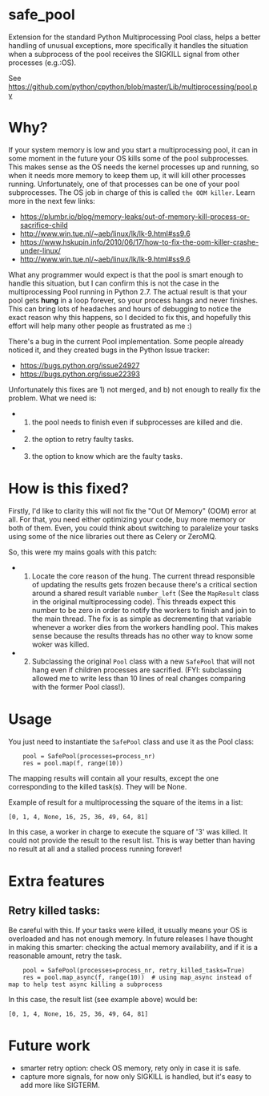 # safe_pool

Extension for the standard Python Multiprocessing Pool class, helps a better handling of unusual exceptions,
more specifically it handles the situation when a subprocess of the pool receives the SIGKILL signal from other
processes (e.g.:OS).

See https://github.com/python/cpython/blob/master/Lib/multiprocessing/pool.py

# Why?
If your system memory is low and you start a multiprocessing pool, it can in some moment in the future your OS kills
some of the pool subprocesses. This makes sense as the OS needs the kernel processes up and running, so when it needs
more memory to keep them up, it will kill other processes running. Unfortunately, one of that processes can be one of your
pool subprocesses. The OS job in charge of this is called `the OOM killer`. Learn more in the next few links:

- https://plumbr.io/blog/memory-leaks/out-of-memory-kill-process-or-sacrifice-child
- http://www.win.tue.nl/~aeb/linux/lk/lk-9.html#ss9.6
- https://www.hskupin.info/2010/06/17/how-to-fix-the-oom-killer-crashe-under-linux/
- http://www.win.tue.nl/~aeb/linux/lk/lk-9.html#ss9.6

What any programmer would expect is that the pool is smart enough to handle this situation, but I can confirm this is
not the case in the multiprocessing Pool running in Python 2.7. The actual result is that your pool gets **hung** in
a loop forever, so your process hangs and never finishes. This can bring lots of headaches and hours of debugging to
notice the exact reason why this happens, so I decided to fix this, and hopefully this effort will help many other
people as frustrated as me :)

There's a bug in the current Pool implementation. Some people already noticed it, and they created bugs in
the Python Issue tracker:

- https://bugs.python.org/issue24927
- https://bugs.python.org/issue22393

Unfortunately this fixes are 1) not merged, and b) not enough to really fix the problem. What we need is:

- 1) the pool needs to finish even if subprocesses are killed and die.
- 2) the option to retry faulty tasks.
- 3) the option to know which are the faulty tasks.


# How is this fixed?

Firstly, I'd like to clarity this will not fix the "Out Of Memory" (OOM) error at all. For that, you need either optimizing
your code, buy more memory or both of them. Even, you could think about switching to paralelize your tasks using some
of the nice libraries out there as Celery or ZeroMQ.

So, this were my mains goals with this patch:

- 1) Locate the core reason of the hung. The current thread responsible of updating the results gets frozen because there's a
critical section around a shared result variable `number_left` (See the `MapResult` class in the original multiprocessing
code). This threads expect this number to be zero in order to notify the workers to finish and join to the main thread.
The fix is as simple as decrementing that variable whenever a worker dies from the workers handling pool.
This makes sense because the results threads has no other way to know some woker was killed.

- 2) Subclassing the original `Pool` class with a new `SafePool` that will not hang even if children processes are sacrified.
 (FYI: subclassing allowed me to write less than 10 lines of real changes comparing with the former Pool class!).


# Usage

You just need to instantiate the `SafePool` class and use it as the Pool class:

```
    pool = SafePool(processes=process_nr)
    res = pool.map(f, range(10))
```
The mapping results will contain all your results, except the one corresponding to the killed task(s). They will be None.

Example of result for a multiprocessing the square of the items in a list:

```
[0, 1, 4, None, 16, 25, 36, 49, 64, 81]
```

In this case, a worker in charge to execute the square of '3' was killed. It could not provide the result to the result
list. This is way better than having no result at all and a stalled process running forever!


# Extra features

## Retry killed tasks:

Be careful with this. If your tasks were killed, it usually means your OS is overloaded and has not enough memory.
In future releases I have thought in making this smarter: checking the actual memory availability, and if it is
a reasonable amount, retry the task.

```
    pool = SafePool(processes=process_nr, retry_killed_tasks=True)
    res = pool.map_async(f, range(10))  # using map_async instead of map to help test async killing a subprocess
```

In this case, the result list (see example above) would be:

```
[0, 1, 4, None, 16, 25, 36, 49, 64, 81]
```

# Future work

- smarter retry option: check OS memory, rety only in case it is safe.
- capture more signals, for now only SIGKILL is handled, but it's easy to add more like SIGTERM.
